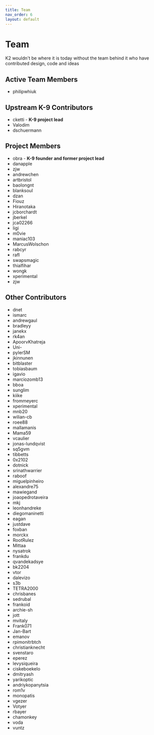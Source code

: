 ```yaml
---
title: Team
nav_order: 6
layout: default
---
```


# Team

K2 wouldn't be where it is today without the team behind it who have contributed design, code and ideas


## Active Team Members

* philipwhiuk

## Upstream K-9 Contributors

* cketti - **K-9 project lead**
* Valodim
* dschuermann

## Project Members

* obra - **K-9 founder and former project lead**
* danapple
* zjw
* andrewchen
* artbristol
* baolongnt
* blanksoul
* dzan
* Fiouz
* Hiranotaka
* jcborchardt
* jberkel
* jca02266
* ligi
* m0vie
* maniac103
* MarcusWolschon
* rabcyr
* rafl
* swapsmagic
* thialfihar
* wongk
* xperimental
* zjw

## Other Contributors

* dnet
* ismarc
* andrewgaul
* bradleyy
* janekx
* rk4an
* ApoorvKhatreja
* Uni-
* pylerSM
* jkinnunen
* bitblaster
* tobiasbaum
* igavio
* marciozomb13
* bboa
* sunglim
* kiike
* frommeyerc
* xperimental
* mnb20
* wilian-cb
* roee88
* mallamanis
* Mama59
* vcaulier
* jonas-lundqvist
* sq5gvm
* tibbetts
* 0x2102
* dotnick
* srinathwarrier
* raboof
* miguelpinheiro
* alexandre75
* mawiegand
* joaopedrotaveira
* mkj
* leonhandreke
* diegomaninetti
* eagan
* justdave
* foxban
* morckx
* RootRulez
* Mittaa
* nysatrok
* frankdu
* qvandekadsye
* bk2204
* vtor
* dalevizo
* s3b
* TETRA2000
* chrisbanes
* sedrubal
* frankoid
* archie-sh
* jott
* mvitaly
* Frank071
* Jan-Bart
* emanov
* rpimonitrbtch
* christianknecht
* svenstaro
* eperez
* levysiqueira
* ciskeboekelo
* dmitryash
* yarikoptic
* andriykopanytsia
* rom1v
* monopatis
* vgezer
* Votyer
* rbayer
* chamonkey
* voda
* vuntz
